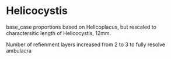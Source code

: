 # Helicocystis
base_case proportions based on Helicoplacus, but rescaled to charactersitic length of Helicocystis, 12mm.

Number of refienment layers increased from 2 to 3 to fully resolve ambulacra
